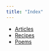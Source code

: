 ```yaml
---
title: "Index"
---
```


<ul class="index">
  <li><a href="/a">Articles</a></li>
  <li><a href="/r">Recipes</a></li>
  <li><a href="/p">Poems</a></li>
</ul>
